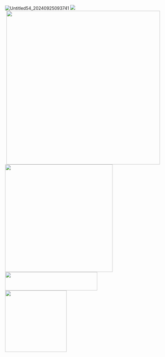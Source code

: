 ![Untitled54_20240925093741](https://github.com/user-attachments/assets/58de0f36-2dbc-4710-8d6f-cf00232e42a7)
[<img src="https://i.imgur.com/5uGebMw.png">](https://taurtls.straw.page)
<img align="right" width="500" height="500" src="https://i.imgur.com/UAzG2Jq.png">
<img align="left" width="350" height="350" src="https://i.imgur.com/qQnu5Uo.png">
<img align="left" width="300" height="60" src="https://i.imgur.com/9q7vLY1.gif">
<img align="left" width="200" height="200" src="https://i.imgur.com/zhICu0I.gif">
